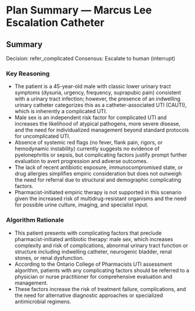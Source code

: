 # Plan Summary — Marcus Lee Escalation Catheter

## Summary
Decision: refer_complicated
Consensus: Escalate to human (interrupt)

### Key Reasoning
- The patient is a 45-year-old male with classic lower urinary tract symptoms (dysuria, urgency, frequency, suprapubic pain) consistent with a urinary tract infection; however, the presence of an indwelling urinary catheter categorizes this as a catheter-associated UTI (CAUTI), which is inherently a complicated UTI.
- Male sex is an independent risk factor for complicated UTI and increases the likelihood of atypical pathogens, more severe disease, and the need for individualized management beyond standard protocols for uncomplicated UTI.
- Absence of systemic red flags (no fever, flank pain, rigors, or hemodynamic instability) currently suggests no evidence of pyelonephritis or sepsis, but complicating factors justify prompt further evaluation to avert progression and adverse outcomes.
- The lack of recent antibiotic exposure, immunocompromised state, or drug allergies simplifies empiric consideration but does not outweigh the need for referral due to structural and demographic complicating factors.
- Pharmacist-initiated empiric therapy is not supported in this scenario given the increased risk of multidrug-resistant organisms and the need for possible urine culture, imaging, and specialist input.

### Algorithm Rationale
- This patient presents with complicating factors that preclude pharmacist-initiated antibiotic therapy: male sex, which increases complexity and risk of complications, abnormal urinary tract function or structure including indwelling catheter, neurogenic bladder, renal stones, or renal dysfunction.
- According to the Ontario College of Pharmacists UTI assessment algorithm, patients with any complicating factors should be referred to a physician or nurse practitioner for comprehensive evaluation and management.
- These factors increase the risk of treatment failure, complications, and the need for alternative diagnostic approaches or specialized antimicrobial regimens.